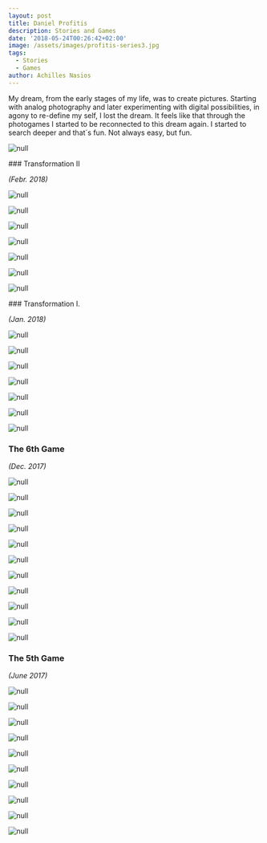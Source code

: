 ```yaml
---
layout: post
title: Daniel Profitis
description: Stories and Games
date: '2018-05-24T00:26:42+02:00'
image: /assets/images/profitis-series3.jpg
tags:
  - Stories
  - Games
author: Achilles Nasios
---
```

My dream, from the early stages of my life, was to create pictures.
Starting with analog photography and later experimenting with digital possibilities, in agony to re-define my self, I lost the dream.
It feels like that through the photogames I started to be reconnected to this dream again. I started to search deeper and that´s fun. Not always easy, but fun.

![null](/assets/images/profitis-s2-pres.jpg#full)

\### Transformation II

_(Febr. 2018)_

![null](/assets/images/profitis-s2-01.jpg)

![null](/assets/images/profitis-s2-02.jpg)

![null](/assets/images/profitis-s2-03.jpg)

![null](/assets/images/profitis-s2-04.jpg)

![null](/assets/images/profitis-s2-06.jpg)

![null](/assets/images/profitis-s2-07.jpg)

![null](/assets/images/profitis-present.1.1.jpg)



\### Transformation I.

_(Jan. 2018)_

![null](/assets/images/profitis-metafora1.jpg)

![null](/assets/images/profitis-metafora2.jpg)

![null](/assets/images/profitis-metafora3.jpg)

![null](/assets/images/profitis-metafora4.jpg)

![null](/assets/images/profitis-metafora5.jpg)

![null](/assets/images/profitis-metafora4.jpg)

![null](/assets/images/profitis-metafora5.jpg)

### The 6th Game

_(Dec. 2017)_

![null](/assets/images/profitis-g61.jpg)

![null](/assets/images/profitis-g62.jpg)

![null](/assets/images/profitis-g63.jpg)

![null](/assets/images/profitis-g64.jpg)

![null](/assets/images/profitis-g65.jpg)

![null](/assets/images/profitis-g66.jpg)

![null](/assets/images/profitis-g67.jpg)

![null](/assets/images/profitis-g68.jpg)

![null](/assets/images/profitis-g69.jpg)

![null](/assets/images/profitis-g610.jpg)

![null](/assets/images/20180279_10213326931190147_1000951466_o.jpg)

### The 5th Game

_(June 2017)_

![null](/assets/images/profitis-g5-01.jpg)

![null](/assets/images/profitis-g5-02.jpg)

![null](/assets/images/profitis-g5-03.jpg)

![null](/assets/images/profitis-g5-04.jpg)

![null](/assets/images/profitis-g5-05.jpg)

![null](/assets/images/profitis-g5-06.jpg)

![null](/assets/images/profitis-g5-07.jpg)

![null](/assets/images/profitis-g5-08.jpg)

![null](/assets/images/profitis-g5-09.jpg)

![null](/assets/images/profitis-g5-10.jpg)
